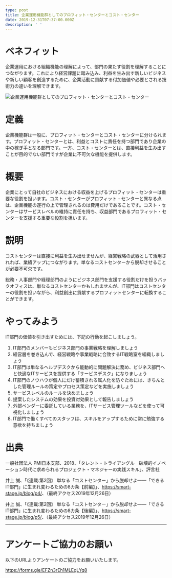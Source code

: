 ```yaml
---
type: post
title: 企業運用機能群としてのプロフィット・センターとコスト・センター
date: 2019-12-31T07:37:00.000Z
description: ' '
---
```

# ベネフィット

企業運用における組織機能の理解によって、部門の果たす役割を理解することにつながります。これにより経営課題に踏み込み、利益を生み出す新しいビジネスや新しい顧客を創造するために、企業活動に貢献する付加価値や必要とされる技術力の違いを理解できます。

![企業運用機能群としてのプロフィット・センターとコスト・センター](/img/企業運用機能群としてのプロフィット・センターとコスト・センター.png "企業運用機能群としてのプロフィット・センターとコスト・センター")

# 定義

企業機能群は一般に、プロフィット・センターとコスト・センターに分けられます。プロフィット・センターとは、利益とコストに責任を持つ部門であり企業の中の稼ぎ手となる部門です。一方、コスト・センターとは、直接利益を生み出すことが目的でない部門ですが企業に不可欠な機能を提供します。

# 概要

企業にとって自社のビジネスにおける収益を上げるプロフィット・センターは重要な役割を担います。コスト・センターがプロフィット・センターと異なる点は、企業機能の遂行の上で管理されるのは費用だけであることです。コスト・センターはサービスレベルの維持に責任を持ち、収益部門であるプロフィット・センターを支援する重要な役割を担います。

# 説明

コストセンターは直接に利益を生み出せませんが、経営戦略の武器として活用されれば、業績アップにつながります。単なるコストセンターから脱却させることが必要不可欠です。

総務・人事部門や経理部門のようにビジネス部門を支援する役割だけを担うバックオフィスは、単なるコストセンターかもしれませんが、IT部門はコストセンターの役割を担いながら、利益創出に貢献するプロフィットセンターに転換することができます。

# やってみよう

IT部門の価値を引き出すためには、下記の行動を起こしましょう。

1. IT部門のメンバーもビジネス部門の事業戦略を理解しましょう
2. 経営層を巻き込んで、経営戦略や事業戦略に合致するIT戦略室を組織しましょう
3. IT部門は単なるヘルプデスクから能動的に問題解決に務め、ビジネス部門へと快適なITサービスを提供する「サービスデスク」になりましょう
4. IT部門のノウハウが個人にだけ蓄積される属人化を防ぐためには、きちんとした管理ルールの策定やプロセス策定などを実施しましょう
5. サービスレベルのルールを決めましょう
6. 提案したシステムの効果を投資対効果として報告しましょう
7. 外部ベンダーに委託している業務を、ITサービス管理ツールなどを使って可視化しましょう
8. IT部門で働くすべてのスタッフは、スキルをアップするために常に勉強する意欲を持ちましょう

# 出典

一般社団法人 PMI日本支部、2018、「タレント・トライアングル　破壊的イノベーション時代に求められるプロジェクト・マネジャーの実践スキル」、評言社

井上 誠、「《連載:第2回》 単なる「コストセンター」から脱却せよ――「できるIT部門」に生まれ変わるための8カ条【前編】」、<https://smart-stage.jp/blog/p4/>、（最終アクセス2019年12月26日）

井上 誠、「《連載:第2回》 単なる「コストセンター」から脱却せよ――「できるIT部門」に生まれ変わるための8カ条【後編】」、<https://smart-stage.jp/blog/p5/>、（最終アクセス2019年12月26日）

---

# アンケートご協力のお願い

以下のURLよりアンケートのご協力をお願いいたします。

https://forms.gle/EFZn3rEh1MLEqLYq8
